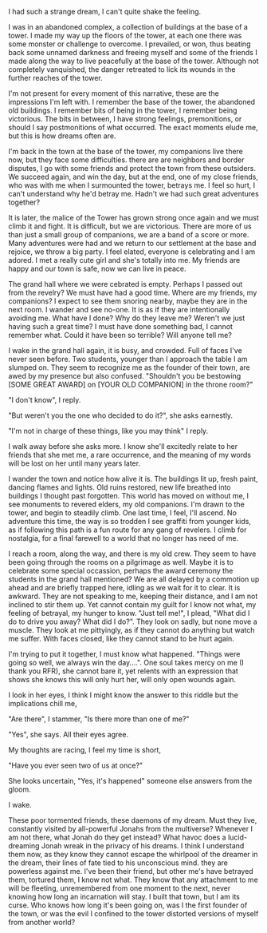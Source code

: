 I had such a strange dream, I can't quite shake the feeling.

I was in an abandoned complex, a collection of buildings at the base of a tower. I made my way up the floors of the tower, at each one there was some monster or challenge to overcome. I prevailed, or won, thus beating back some unnamed darkness and freeing myself and some of the friends I made along the way to live peacefully at the base of the tower. Although not completely vanquished, the danger retreated to lick its wounds in the further reaches of the tower.

I'm not present for every moment of this narrative, these are the impressions I'm left with. I remember the base of the tower, the abandoned old buildings. I remember bits of being in the tower, I remember being victorious. The bits in between, I have strong feelings, premonitions, or should I say postmonitions of what occurred. The exact moments elude me, but this is how dreams often are.

I'm back in the town at the base of the tower, my companions live there now, but they face some difficulties. there are are neighbors and border disputes, I go with some friends and protect the town from these outsiders. We succeed again, and win the day, but at the end, one of my close friends, who was with me when I surmounted the tower, betrays me. I feel so hurt, I can't understand why he'd betray me. Hadn't we had such great adventures together?

It is later, the malice of the Tower has grown strong once again and we must climb it and fight. It is difficult, but we are victorious. There are more of us than just a small group of companions, we are a band of a score or more. Many adventures were had and we return to our settlement at the base and rejoice, we throw a big party. I feel elated, everyone is celebrating and I am adored. I met a really cute girl and she's totally into me. My friends are happy and our town is safe, now we can live in peace.

The grand hall where we were cebrated is empty. Perhaps I passed out from the revelry? We must have had a good time. Where are my friends, my companions? I expect to see them snoring nearby, maybe they are in the next room. I wander and see no-one. It is as if they are intentionally avoiding me. What have I done? Why do they leave me? Weren't we just having such a great time? I must have done something bad, I cannot remember what. Could it have been so terrible? Will anyone tell me?

I wake in the grand hall again, it is busy, and crowded. Full of faces I've never seen before. Two students, younger than I approach the table I am slumped on. They seem to recognize me as the founder of their town, are awed by my presence but also confused. "Shouldn't you be bestowing [SOME GREAT AWARD] on [YOUR OLD COMPANION] in the throne room?"

"I don't know", I reply.

"But weren't you the one who decided to do it?", she asks earnestly.

"I'm not in charge of these things, like you may think" I reply. 

I walk away before she asks more. I know she'll excitedly relate to her friends that she met me, a rare occurrence, and the meaning of my words will be lost on her until many years later.

I wander the town and notice how alive it is. The buildings lit up, fresh paint, dancing flames and lights. Old ruins restored, new life breathed into buildings I thought past forgotten. This world has moved on without me, I see monuments to revered elders, my old companions. I'm drawn to the tower, and begin to steadily climb. One last time, I feel, I'll ascend. No adventure this time, the way is so trodden I see graffiti from younger kids, as if following this path is a fun route for any gang of revelers. I climb for nostalgia, for a final farewell to a world that no longer has need of me.

I reach a room, along the way, and there is my old crew. They seem to have been going through the rooms on a pilgrimage as well. Maybe it is to celebrate some special occassion, perhaps the award ceremony the students in the grand hall mentioned? We are all delayed by a commotion up ahead and are briefly trapped here, idling as we wait for it to clear. It is awkward. They are not speaking to me, keeping their distance, and I am not inclined to stir them up. Yet cannot contain my guilt for I know not what, my feeling of betrayal, my hunger to know. "Just tell me!", I plead, "What did I do to drive you away? What did I do?". They look on sadly, but none move a muscle. They look at me pittyingly, as if they cannot do anything but watch me suffer. With faces closed, like they cannot stand to be hurt again.

I'm trying to put it together, I must know what happened. "Things were going so well, we always win the day....".
One soul takes mercy on me (I thank you RFR), she cannot bare it, yet relents with an expression that shows she knows this will only hurt her, will only open wounds again.

I look in her eyes, I think I might know the answer to this riddle but the implications chill me,

"Are there", I stammer, "Is there more than one of me?"

"Yes", she says. All their eyes agree.

My thoughts are racing, I feel my time is short,

"Have you ever seen two of us at once?"

She looks uncertain, "Yes, it's happened" someone else answers from the gloom.

I wake.

These poor tormented friends, these daemons of my dream. Must they live, constantly visited by all-powerful Jonahs from the multiverse? Whenever I am not there, what Jonah do they get instead? What havoc does a lucid-dreaming Jonah wreak in the privacy of his dreams. I think I understand them now, as they know they cannot escape the whirlpool of the dreamer in the dream, their lines of fate tied to his unconscious mind. they are powerless against me. I've been their friend, but other me's have betrayed them, tortured them, I know not what. They know that any attachment to me will be fleeting, unremembered from one moment to the next, never knowing how long an incarnation will stay. I built that town, but I am its curse. Who knows how long it's been going on, was I the first founder of the town, or was the evil I confined to the tower distorted versions of myself from another world?